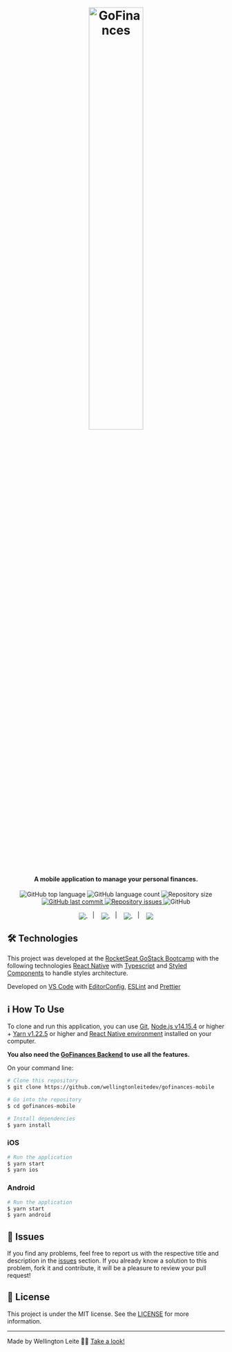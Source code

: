 <h1 align="center">
    <img width="50%" alt="GoFinances" src="https://github.com/wellingtonleitedev/gofinances/blob/master/src/assets/logo.svg" />
    <br><br>
</h1>

<h4 align="center">
  A mobile application to manage your personal finances.
</h4>
<p align="center">
  <img alt="GitHub top language" src="https://img.shields.io/github/languages/top/wellingtonleitedev/gofinances-mobile.svg">

  <img alt="GitHub language count" src="https://img.shields.io/github/languages/count/wellingtonleitedev/gofinances-mobile.svg">

  <img alt="Repository size" src="https://img.shields.io/github/repo-size/wellingtonleitedev/gofinances-mobile.svg">
  
  <a href="https://github.com/wellingtonleitedev/gofinances/commits/master">
    <img alt="GitHub last commit" src="https://img.shields.io/github/last-commit/wellingtonleitedev/gofinances-mobile.svg">
  </a>

  <a href="https://github.com/wellingtonleitedev/gofinances/issues">
    <img alt="Repository issues" src="https://img.shields.io/github/issues/wellingtonleitedev/gofinances-mobile.svg">
  </a>
  
  <!--<a href="https://app.codacy.com/manual/wellingtonleitedev/gofinances-mobile?utm_source=github.com&utm_medium=referral&utm_content=wellingtonleitedev/gofinances-mobile&utm_campaign=Badge_Grade_Dashboard">
    <img src="https://api.codacy.com/project/badge/Grade/2a1eec01a9db4cf1ad802051ca4b9ece"/>
  </a>-->

  <img alt="GitHub" src="https://img.shields.io/github/license/wellingtonleitedev/gofinances-mobile.svg">
</p>

<p align="center">
  <a href="#rocket-technologies">
    <img align="center" src="https://img.shields.io/badge/Technologies-a5a5a5"/>
  </a>&nbsp;&nbsp;&nbsp;|&nbsp;&nbsp;&nbsp;
  <a href="#information_source-how-to-use">
    <img align="center" src="https://img.shields.io/badge/How_To_Use-a5a5a5"/>
  </a>&nbsp;&nbsp;&nbsp;|&nbsp;&nbsp;&nbsp;
  <a href="#bug-issues">
    <img align="center" src="https://img.shields.io/badge/Issues-a5a5a5"/>
  </a>&nbsp;&nbsp;&nbsp;|&nbsp;&nbsp;&nbsp;
  <a href="#memo-license">
    <img align="center" src="https://img.shields.io/badge/License-a5a5a5"/>
  </a>
</p>

<!--<h1 align="center">
  <img align="center" width="100%" src="https://github.com/wellingtonleitedev/gofinances-mobile/blob/master/src/assets/dashboard.png" alt="Screens Demo"/>
</h1>-->

<!--<h3 align="center">Video Demo on Loom.</h3>
<p align="center">
  <a href="https://www.loom.com/share/59246947e438438cafdf10740a3feda9">
    <img width="15%" src="https://i.pinimg.com/originals/51/c5/2c/51c52cb5156376f013275fa1f5753b7c.png" />
  </a>
</p>-->

## :hammer_and_wrench: Technologies

This project was developed at the [RocketSeat GoStack Bootcamp](https://rocketseat.com.br/bootcamp) with the following technologies [React Native][native] with [Typescript][ts] and [Styled Components][styled-components] to handle styles architecture.

Developed on [VS Code][vc] with [EditorConfig][vceditconfig], [ESLint][vceslint] and [Prettier][vcprettier]

## :information_source: How To Use

To clone and run this application, you can use [Git](https://git-scm.com), [Node.js v14.15.4][nodejs] or higher + [Yarn v1.22.5][yarn] or higher and [React Native environment](https://react-native.rocketseat.dev/) installed on your computer.

**You also need the [GoFinances Backend](https://github.com/wellingtonleitedev/gofinances-backend) to use all the features.**

On your command line:

```bash
# Clone this repository
$ git clone https://github.com/wellingtonleitedev/gofinances-mobile

# Go into the repository
$ cd gofinances-mobile

# Install dependencies
$ yarn install
```
### iOS

```bash
# Run the application
$ yarn start
$ yarn ios
```
### Android

```bash
# Run the application
$ yarn start
$ yarn android
```

## :bug: Issues

If you find any problems, feel free to report us with the respective title and description in the [issues][repo-issues] section. If you already know a solution to this problem, fork it and contribute, it will be a pleasure to review your pull request!

## :memo: License

This project is under the MIT license. See the [LICENSE](https://github.com/wellingtonleitedev/gofinances-mobile/blob/master/LICENSE) for more information.

---

Made by Wellington Leite 👨‍💻 [Take a look!](https://www.linkedin.com/in/wellington-leite/)

[nodejs]: https://nodejs.org/
[native]: https://reactnative.dev/
[ts]: https://www.typescriptlang.org/
[styled-components]: https://styled-components.com/
[yarn]: https://yarnpkg.com/
[vc]: https://code.visualstudio.com/
[vceditconfig]: https://marketplace.visualstudio.com/items?itemName=EditorConfig.EditorConfig
[vceslint]: https://marketplace.visualstudio.com/items?itemName=dbaeumer.vscode-eslint
[vcprettier]: https://marketplace.visualstudio.com/items?itemName=esbenp.prettier-vscode
[repo-issues]: https://github.com/wellingtonleitedev/gofinances-mobile/issues
